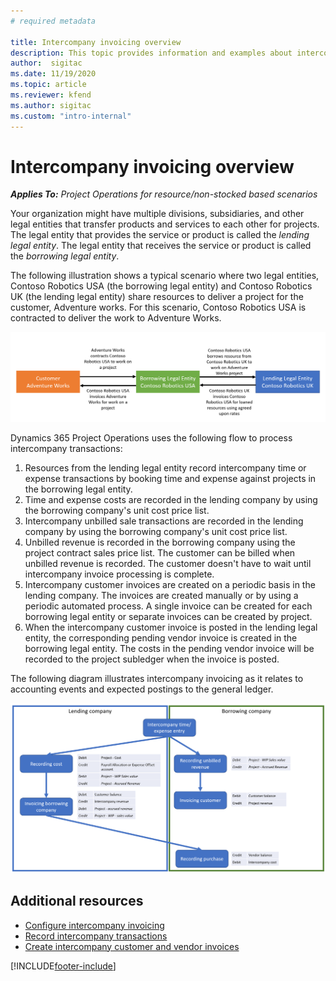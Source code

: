 ```yaml
---
# required metadata

title: Intercompany invoicing overview
description: This topic provides information and examples about intercompany invoicing for projects.
author:  sigitac
ms.date: 11/19/2020 
ms.topic: article
ms.reviewer: kfend
ms.author: sigitac
ms.custom: "intro-internal"
---
```


# Intercompany invoicing overview

_**Applies To:** Project Operations for resource/non-stocked based scenarios_

Your organization might have multiple divisions, subsidiaries, and other legal entities that transfer products and services to each other for projects. The legal entity that provides the service or product is called the *lending legal entity*. The legal entity that receives the service or product is called the *borrowing legal entity*.

The following illustration shows a typical scenario where two legal entities, Contoso Robotics USA (the borrowing legal entity) and Contoso Robotics UK (the lending legal entity) share resources to deliver a project for the customer, Adventure works. For this scenario, Contoso Robotics USA is contracted to deliver the work to Adventure Works.

![Intercompany invoicing.](./media/IntercompanyScenario.png) 

Dynamics 365 Project Operations uses the following flow to process intercompany transactions:

1. Resources from the lending legal entity record intercompany time or expense transactions by booking time and expense against projects in the borrowing legal entity.
2. Time and expense costs are recorded in the lending company by using the borrowing company's unit cost price list.
3. Intercompany unbilled sale transactions are recorded in the lending company by using the borrowing company's unit cost price list.
4. Unbilled revenue is recorded in the borrowing company using the project contract sales price list. The customer can be billed when unbilled revenue is recorded. The customer doesn't have to wait until intercompany invoice processing is complete.
5. Intercompany customer invoices are created on a periodic basis in the lending company. The invoices are created manually or by using a periodic automated process. A single invoice can be created for each borrowing legal entity or separate invoices can be created by project.
6. When the intercompany customer invoice is posted in the lending legal entity, the corresponding pending vendor invoice is created in the borrowing legal entity. The costs in the pending vendor invoice will be recorded to the project subledger when the invoice is posted.

The following diagram illustrates intercompany invoicing as it relates to accounting events and expected postings to the general ledger.

![Intercompany flow.](./media/IntercompanyFlow.png)

## Additional resources

- [Configure intercompany invoicing](configure-intercompany-invoicing.md)
- [Record intercompany transactions](create-intercompany-transactions.md)
- [Create intercompany customer and vendor invoices](create-intercompany-customer-vendor-invoices.md)


[!INCLUDE[footer-include](../includes/footer-banner.md)]